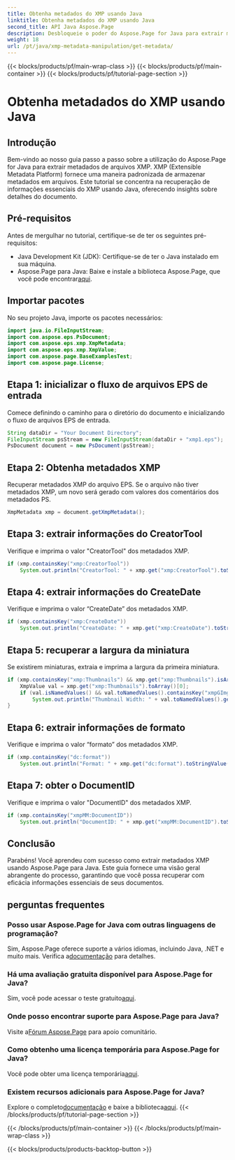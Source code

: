```yaml
---
title: Obtenha metadados do XMP usando Java
linktitle: Obtenha metadados do XMP usando Java
second_title: API Java Aspose.Page
description: Desbloqueie o poder do Aspose.Page for Java para extrair metadados XMP sem esforço. Eleve a análise de documentos com nosso guia passo a passo!
weight: 18
url: /pt/java/xmp-metadata-manipulation/get-metadata/
---
```


{{< blocks/products/pf/main-wrap-class >}}
{{< blocks/products/pf/main-container >}}
{{< blocks/products/pf/tutorial-page-section >}}

# Obtenha metadados do XMP usando Java

## Introdução
Bem-vindo ao nosso guia passo a passo sobre a utilização do Aspose.Page for Java para extrair metadados de arquivos XMP. XMP (Extensible Metadata Platform) fornece uma maneira padronizada de armazenar metadados em arquivos. Este tutorial se concentra na recuperação de informações essenciais do XMP usando Java, oferecendo insights sobre detalhes do documento.
## Pré-requisitos
Antes de mergulhar no tutorial, certifique-se de ter os seguintes pré-requisitos:
- Java Development Kit (JDK): Certifique-se de ter o Java instalado em sua máquina.
-  Aspose.Page para Java: Baixe e instale a biblioteca Aspose.Page, que você pode encontrar[aqui](https://releases.aspose.com/page/java/).
## Importar pacotes
No seu projeto Java, importe os pacotes necessários:
```java
import java.io.FileInputStream;
import com.aspose.eps.PsDocument;
import com.aspose.eps.xmp.XmpMetadata;
import com.aspose.eps.xmp.XmpValue;
import com.aspose.page.BaseExamplesTest;
import com.aspose.page.License;
```
## Etapa 1: inicializar o fluxo de arquivos EPS de entrada
Comece definindo o caminho para o diretório do documento e inicializando o fluxo de arquivos EPS de entrada.
```java
String dataDir = "Your Document Directory";
FileInputStream psStream = new FileInputStream(dataDir + "xmp1.eps");
PsDocument document = new PsDocument(psStream);
```
## Etapa 2: Obtenha metadados XMP
Recuperar metadados XMP do arquivo EPS. Se o arquivo não tiver metadados XMP, um novo será gerado com valores dos comentários dos metadados PS.
```java
XmpMetadata xmp = document.getXmpMetadata();
```
## Etapa 3: extrair informações do CreatorTool
Verifique e imprima o valor "CreatorTool" dos metadados XMP.
```java
if (xmp.containsKey("xmp:CreatorTool"))
    System.out.println("CreatorTool: " + xmp.get("xmp:CreatorTool").toStringValue());
```
## Etapa 4: extrair informações do CreateDate
Verifique e imprima o valor “CreateDate” dos metadados XMP.
```java
if (xmp.containsKey("xmp:CreateDate"))
    System.out.println("CreateDate: " + xmp.get("xmp:CreateDate").toStringValue());
```
## Etapa 5: recuperar a largura da miniatura
Se existirem miniaturas, extraia e imprima a largura da primeira miniatura.
```java
if (xmp.containsKey("xmp:Thumbnails") && xmp.get("xmp:Thumbnails").isArray()) {
    XmpValue val = xmp.get("xmp:Thumbnails").toArray()[0];
    if (val.isNamedValues() && val.toNamedValues().containsKey("xmpGImg:width"))
        System.out.println("Thumbnail Width: " + val.toNamedValues().get("xmpGImg:width").toInteger());
}
```
## Etapa 6: extrair informações de formato
Verifique e imprima o valor “formato” dos metadados XMP.
```java
if (xmp.containsKey("dc:format"))
    System.out.println("Format: " + xmp.get("dc:format").toStringValue());
```
## Etapa 7: obter o DocumentID
Verifique e imprima o valor "DocumentID" dos metadados XMP.
```java
if (xmp.containsKey("xmpMM:DocumentID"))
    System.out.println("DocumentID: " + xmp.get("xmpMM:DocumentID").toStringValue());
```
## Conclusão
Parabéns! Você aprendeu com sucesso como extrair metadados XMP usando Aspose.Page para Java. Este guia fornece uma visão geral abrangente do processo, garantindo que você possa recuperar com eficácia informações essenciais de seus documentos.
## perguntas frequentes
### Posso usar Aspose.Page for Java com outras linguagens de programação?
 Sim, Aspose.Page oferece suporte a vários idiomas, incluindo Java, .NET e muito mais. Verifica a[documentação](https://reference.aspose.com/page/java/) para detalhes.
### Há uma avaliação gratuita disponível para Aspose.Page for Java?
 Sim, você pode acessar o teste gratuito[aqui](https://releases.aspose.com/).
### Onde posso encontrar suporte para Aspose.Page para Java?
 Visite a[Fórum Aspose.Page](https://forum.aspose.com/c/page/39) para apoio comunitário.
### Como obtenho uma licença temporária para Aspose.Page for Java?
 Você pode obter uma licença temporária[aqui](https://purchase.aspose.com/temporary-license/).
### Existem recursos adicionais para Aspose.Page for Java?
 Explore o completo[documentação](https://reference.aspose.com/page/java/) e baixe a biblioteca[aqui](https://releases.aspose.com/page/java/).
{{< /blocks/products/pf/tutorial-page-section >}}

{{< /blocks/products/pf/main-container >}}
{{< /blocks/products/pf/main-wrap-class >}}

{{< blocks/products/products-backtop-button >}}
